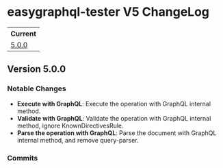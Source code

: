 # easygraphql-tester V5 ChangeLog

<table>
<tr>
<th>Current</th>
</tr>
<tr>
<td>
<a href="#5.0.0">5.0.0</a><br/>
</td>
</tr>
</table>

<a id="5.0.0"></a>
## Version 5.0.0

### Notable Changes

* **Execute with GraphQL**: Execute the operation with GraphQL internal method.
* **Validate with GraphQL**: Validate the operation with GraphQL internal method, ignore KnownDirectivesRule.
* **Parse the operation with GraphQL**: Parse the document with GraphQL internal method, and remove query-parser.

### Commits
